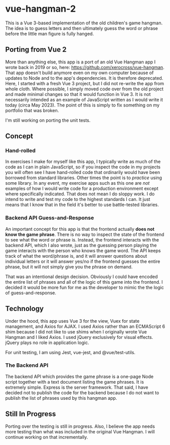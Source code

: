 # vue-hangman-2

This is a Vue 3-based implementation of the old children's game
hangman. The idea is to guess letters and then ultimately guess
the word or phrase before the little man figure is fully hanged.

## Porting from Vue 2

More than anything else, this app is a port of an old Vue Hangman app I wrote
back in 2019 or so, here: https://github.com/xerocross/vue-hangman.
That app doesn't build anymore even on my own computer because of
updates to Node and to the app's dependencies. It is therefore deprecated. 
Here, I started with a fresh Vue 3 project, but I did not re-write the app from whole cloth. Where possible, I 
simply moved code over from the old project and made minimal changes so that it would 
function in Vue 3. It is not necessarily intended as an example of JavaScript 
written as I would write it today (circa May 2023). The point of this is 
simply to fix something on my portfolio that was broken.

I'm still working on porting the unit tests.


## Concept

### Hand-rolled

In exercises I make for myself like this app, I typically write 
as much of the code as I can in plain JavaScript, so if you inspect 
the code in my projects you will often see I have hand-rolled 
code that ordinarily would have been borrowed from standard 
libraries. Other times the point is to *practice* using some
library. In any event, my exercise apps such as this one are *not* 
examples of how I would write code for a production environment 
except where specifically indicated. That does not mean I do sloppy 
work. I do intend to write and
test my code to the highest standards I can. It just means that
I know that in the field it's better to use battle-tested 
libraries.

### Backend API Guess-and-Response

An important concept for this app is that the frontend actually
**does not know the game phrase**. There is no way to inspect the state
of the frontend to see what the word or phrase is. Instead, the
frontend interacts with the backend API, which I also wrote, 
just as the guessing person playing the game interacts with the 
person who knows the game word. The API keeps track of what the 
word/phrase is, and it
will answer questions about individual letters or it will answer
yes/no if the frontend
guesses the entire phrase, but it will not simply give you the
phrase on demand.

That was an intentional design decision. Obviously I could have
encoded the entire list of phrases and all of the logic of this
game into the frontend. I decided it would be more fun for me as
the developer to mimic the the logic of guess-and-response.

## Technology

Under the hood, this app uses Vue 3 for the view, Vuex for state 
management, and Axios for AJAX. I used Axios rather than an ECMAScript 
6 shim because I did not like to use shims when I originally wrote 
Vue Hangman and I liked Axios. I used jQuery exclusively for visual 
effects. jQuery plays no role in application logic.

For unit testing, I am using Jest, vue-jest, and @vue/test-utils.

### The Backend API

The backend API which provides the game phrase is a one-page Node
script together with a text document listing the game phrases. It
is extremely simple. Express is the server framework. That said,
I have decided not to publish the code for the backend because 
I do not want to 
publish the list of phrases used by this hangman app.

## Still In Progress

Porting over the testing is still in progress. Also, I believe the
app needs more testing than what was included in the original Vue
Hangman. I will continue working on that incrementally.